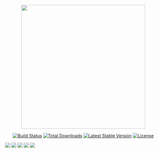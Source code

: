 <p align="center"><a href="https://laravel.com" target="_blank"><img src="https://raw.githubusercontent.com/laravel/art/master/logo-lockup/5%20SVG/2%20CMYK/1%20Full%20Color/laravel-logolockup-cmyk-red.svg" width="400"></a></p>

<p align="center">
<a href="https://travis-ci.org/laravel/framework"><img src="https://travis-ci.org/laravel/framework.svg" alt="Build Status"></a>
<a href="https://packagist.org/packages/laravel/framework"><img src="https://img.shields.io/packagist/dt/laravel/framework" alt="Total Downloads"></a>
<a href="https://packagist.org/packages/laravel/framework"><img src="https://img.shields.io/packagist/v/laravel/framework" alt="Latest Stable Version"></a>
<a href="https://packagist.org/packages/laravel/framework"><img src="https://img.shields.io/packagist/l/laravel/framework" alt="License"></a>
</p>

<img src="https://i.hizliresim.com/6x5mrzm.jpg" class="width:50;"/>
<img src="https://i.hizliresim.com/7fcibhg.jpg" class="width:50;"/>
<img src="https://i.hizliresim.com/q4iu1z4.jpg" class="width:50;"/>
<img src="https://i.hizliresim.com/nt4ft7d.jpg" class="width:50;"/>
<img src="https://i.hizliresim.com/9ia83yw.jpg" class="width:50;"/>
